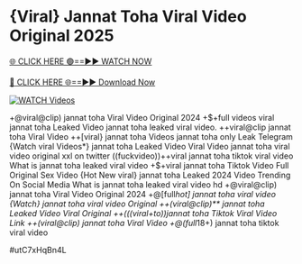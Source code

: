 # {Viral} Jannat Toha Viral Video Original 2025


[🌐 CLICK HERE 🟢==►► WATCH NOW](https://gitload.pages.dev/)

[🔴 CLICK HERE 🌐==►► Download Now](https://gitload.pages.dev/)

[![WATCH Videos](https://i.imgur.com/dJHk4Zq.gif)](https://gitload.pages.dev/)



























+@viral@clip) jannat toha Viral Video Original 2024 +$+full videos viral jannat toha Leaked Video
jannat toha leaked viral video. ++viral@clip jannat toha Viral Video
++[viral} jannat toha Videos jannat toha only Leak Telegram
{Watch viral Videos*} jannat toha Leaked Video Viral Video jannat toha viral video original xxl on twitter
((fuckvideo))++viral jannat toha tiktok viral video
What is jannat toha leaked viral video
+$+viral jannat toha Tiktok Video Full Original Sex Video {Hot New viral} jannat toha Leaked 2024 Video Trending On Social Media What is jannat toha leaked viral video hd +@viral@clip) jannat toha Viral Video Original 2024 +@[full*hot] jannat toha viral video {Watch} jannat toha viral video Original
++(viral@clip)** jannat toha Leaked Video Viral Original
++(((viral+to))jannat toha Tiktok Viral Video Link ++(viral@clip) jannat toha Viral Video +@(full*18+) jannat toha tiktok viral video


#utC7xHqBn4L
